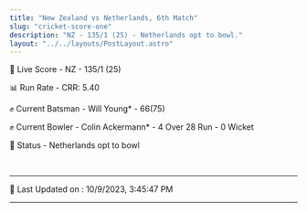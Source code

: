 ```yaml
---
title: "New Zealand vs Netherlands, 6th Match"
slug: "cricket-score-one"
description: "NZ - 135/1 (25) - Netherlands opt to bowl."
layout: "../../layouts/PostLayout.astro"
---
```


🔴 Live Score - NZ - 135/1 (25)  

📊 Run Rate - CRR: 5.40  

✊ Current Batsman - Will Young* - 66(75)  

✊ Current Bowler - Colin Ackermann* - 4 Over 28 Run - 0 Wicket  

📑 Status - Netherlands opt to bowl

<br />

***

📝 Last Updated on : 10/9/2023, 3:45:47 PM

***

